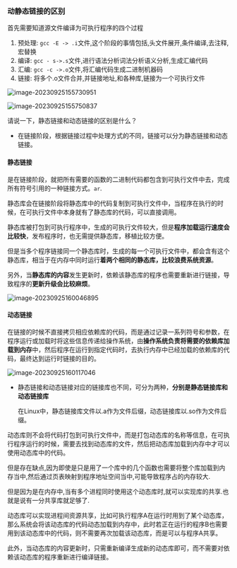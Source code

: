 ### 动静态链接的区别

首先需要知道源文件编译为可执行程序的四个过程

1. 预处理: `gcc -E -> .i`文件,这个阶段的事情包括,头文件展开,条件编译,去注释,宏替换
2. 编译: `gcc - s->.s`文件,进行语法分析词法分析语义分析,生成汇编代码
3. 汇编: `gcc -c ->.o`文件,将汇编代码生成二进制机器码
4. 链接: 将多个.o文件合并,并链接地址,和各种库,链接为一个可执行文件

![image-20230925155730951](https://image-1309381344.cos.ap-nanjing.myqcloud.com/img/image-20230925155730951.png)

![image-20230925155750837](https://image-1309381344.cos.ap-nanjing.myqcloud.com/img/image-20230925155750837.png)

请说一下，静态链接和动态链接的区别是什么？

* 在链接阶段，根据链接过程中处理方式的不同，链接可以分为静态链接和动态链接。

#### 静态链接

是在链接阶段，就把所有需要的函数的二进制代码都包含到可执行文件中去，完成所有符号引用的一种链接方式。`ar`.

静态库会在链接阶段将静态库中的代码复制到可执行文件中，当程序在执行的时候，在可执行文件中本身就有了静态库的代码，可以直接调用。

静态库被打包到可执行程序中，生成的可执行文件较大，但是**程序加载运行速度会比较快**，发布程序时，也无需提供静态库，移植比较方便。

但是当多个程序链接同一个静态库时，生成的每一个可执行文件中，都会含有这个静态库，相当于在内存中同时运行**着两个相同的静态库，比较浪费系统资源**。

另外，当**静态库的内容**发生更新时，依赖该静态库的程序也需要重新进行链接，导致程序的**更新升级会比较麻烦**。

![image-20230925160046895](https://image-1309381344.cos.ap-nanjing.myqcloud.com/img/image-20230925160046895.png)

#### 动态链接

在链接的时候不直接拷贝相应依赖库的代码，而是通过记录一系列符号和参数，在程序运行或加载时将这些信息传递给操作系统，由**操作系统负责将需要的依赖库加载到内存**中，然后程序在运行到指定代码时，去执行内存中已经加载的依赖库的代码，最终达到运行时链接的目的。

![image-20230925160117046](https://image-1309381344.cos.ap-nanjing.myqcloud.com/img/image-20230925160117046.png)

* 静态链接和动态链接对应的链接库也不同，可分为两种，**分别是静态链接库和动态链接库**

  在Linux中，静态链接库文件以.a作为文件后缀，动态链接库以.so作为文件后缀。

动态库则不会将代码打包到可执行文件中，而是打包动态库的名称等信息，在可执行程序运行的时候，需要去找到动态库的文件，然后把动态库加载到内存中才可以使用动态库中的代码。

但是存在缺点,因为即使是只是用了一个库中的几个函数也需要将整个库加载到内存当中,然后通过页表映射到程序地址空间当中,可能导致程序占的内存较大.

但是因为是在内存中,当有多个进程同时使用这个动态库时,就可以实现库的共享.也就是说有一分共享库就足够了.

动态库可以实现进程间资源共享，比如可执行程序A在运行时用到了某个动态库，那么系统会将该动态库的代码动态加载到内存中，此时若正在运行的程序B也需要用到该动态库中的代码，则不需要再次加载该动态库，而是可以与程序A共享。

此外，当动态库的内容更新时，只需重新编译生成新的动态库即可，而不需要对依赖该动态库的程序重新进行编译链接。